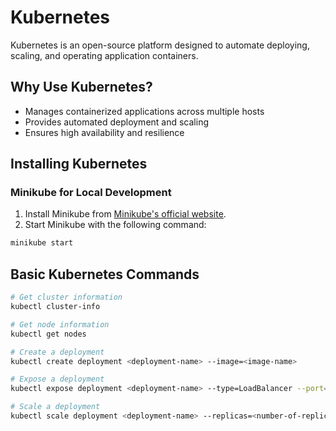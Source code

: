 # Kubernetes

Kubernetes is an open-source platform designed to automate deploying, scaling, and operating application containers.

## Why Use Kubernetes?

- Manages containerized applications across multiple hosts
- Provides automated deployment and scaling
- Ensures high availability and resilience

## Installing Kubernetes

### Minikube for Local Development

1. Install Minikube from [Minikube's official website](https://minikube.sigs.k8s.io/docs/start/).
2. Start Minikube with the following command:
```bash
minikube start
```

## Basic Kubernetes Commands

```bash
# Get cluster information
kubectl cluster-info

# Get node information
kubectl get nodes

# Create a deployment
kubectl create deployment <deployment-name> --image=<image-name>

# Expose a deployment
kubectl expose deployment <deployment-name> --type=LoadBalancer --port=<port-number>

# Scale a deployment
kubectl scale deployment <deployment-name> --replicas=<number-of-replicas>
```


